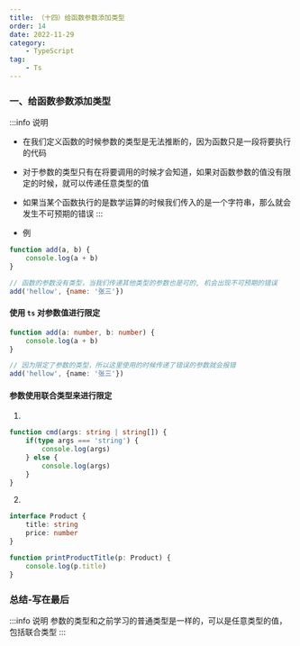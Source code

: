 ```yaml
---
title: （十四）给函数参数添加类型
order: 14
date: 2022-11-29
category:
    - TypeScript
tag: 
    - Ts
---
```



### 一、给函数参数添加类型
:::info 说明
- 在我们定义函数的时候参数的类型是无法推断的，因为函数只是一段将要执行的代码

- 对于参数的类型只有在将要调用的时候才会知道，如果对函数参数的值没有限定的时候，就可以传递任意类型的值

- 如果当某个函数执行的是数学运算的时候我们传入的是一个字符串，那么就会发生不可预期的错误
:::
- 例
```js
function add(a, b) {
    console.log(a + b)
}

// 函数的参数没有类型，当我们传递其他类型的参数也是可的, 机会出现不可预期的错误
add('hellow', {name: '张三'})
```

#### 使用 `ts` 对参数值进行限定
```ts
function add(a: number, b: number) {
    console.log(a + b)
}

// 因为限定了参数的类型，所以这里使用的时候传递了错误的参数就会报错
add('hellow', {name: '张三'})
```

#### 参数使用联合类型来进行限定
1. 
```ts
function cmd(args: string | string[]) {
    if(type args === 'string') {
        console.log(args)
    } else {
        console.log(args)
    }
}
```
2. 
```ts
interface Product {
    title: string
    price: number
}

function printProductTitle(p: Product) {
    console.log(p.title)
}
```


### 总结-写在最后
:::info 说明
参数的类型和之前学习的普通类型是一样的，可以是任意类型的值，包括联合类型
:::